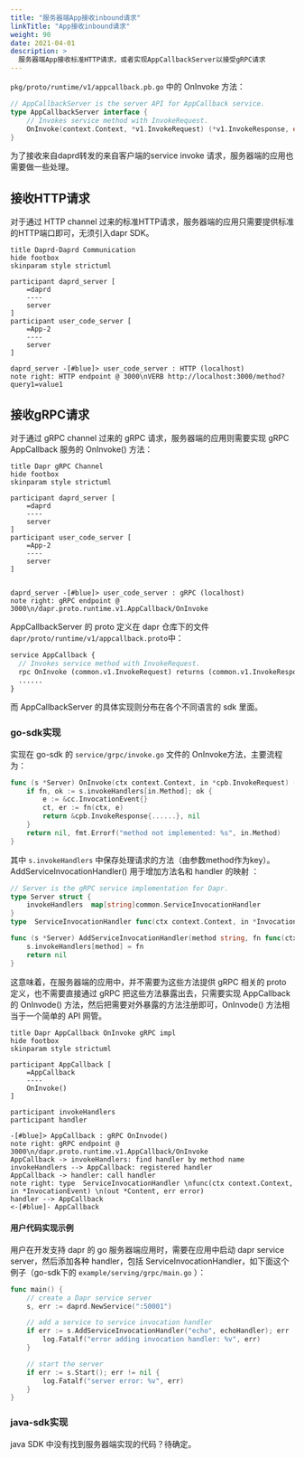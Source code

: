 ```yaml
---
title: "服务器端App接收inbound请求"
linkTitle: "App接收inbound请求"
weight: 90
date: 2021-04-01
description: >
  服务器端App接收标准HTTP请求，或者实现AppCallbackServer以接受gRPC请求
---
```


`pkg/proto/runtime/v1/appcallback.pb.go` 中的 OnInvoke 方法：

```go
// AppCallbackServer is the server API for AppCallback service.
type AppCallbackServer interface {
	// Invokes service method with InvokeRequest.
	OnInvoke(context.Context, *v1.InvokeRequest) (*v1.InvokeResponse, error)
}
```

为了接收来自daprd转发的来自客户端的service invoke 请求，服务器端的应用也需要做一些处理。



## 接收HTTP请求

对于通过 HTTP channel 过来的标准HTTP请求，服务器端的应用只需要提供标准的HTTP端口即可，无须引入dapr SDK。

```plantuml
title Daprd-Daprd Communication
hide footbox
skinparam style strictuml

participant daprd_server [
    =daprd
    ----
    server
]
participant user_code_server [
    =App-2
    ----
    server
]

daprd_server -[#blue]> user_code_server : HTTP (localhost)
note right: HTTP endpoint @ 3000\nVERB http://localhost:3000/method?query1=value1
```

## 接收gRPC请求

对于通过 gRPC channel 过来的 gRPC 请求，服务器端的应用则需要实现 gRPC AppCallback 服务的 OnInvoke() 方法：

```plantuml
title Dapr gRPC Channel
hide footbox
skinparam style strictuml

participant daprd_server [
    =daprd
    ----
    server
]
participant user_code_server [
    =App-2
    ----
    server
]


daprd_server -[#blue]> user_code_server : gRPC (localhost)
note right: gRPC endpoint @ 3000\n/dapr.proto.runtime.v1.AppCallback/OnInvoke
```

AppCallbackServer 的 proto 定义在 dapr 仓库下的文件`dapr/proto/runtime/v1/appcallback.proto`中：

```protobuf
service AppCallback {
  // Invokes service method with InvokeRequest.
  rpc OnInvoke (common.v1.InvokeRequest) returns (common.v1.InvokeResponse) {}
  ......
}
```

而 AppCallbackServer 的具体实现则分布在各个不同语言的 sdk 里面。

### go-sdk实现

实现在 go-sdk 的 `service/grpc/invoke.go` 文件的 OnInvoke方法，主要流程为：

```go
func (s *Server) OnInvoke(ctx context.Context, in *cpb.InvokeRequest) (*cpb.InvokeResponse, error) {
	if fn, ok := s.invokeHandlers[in.Method]; ok {
		e := &cc.InvocationEvent{}
		ct, er := fn(ctx, e)
		return &cpb.InvokeResponse{......}, nil
	}
	return nil, fmt.Errorf("method not implemented: %s", in.Method)
}
```

其中 `s.invokeHandlers` 中保存处理请求的方法（由参数method作为key）。AddServiceInvocationHandler() 用于增加方法名和 handler 的映射 ：

```go
// Server is the gRPC service implementation for Dapr.
type Server struct {
	invokeHandlers  map[string]common.ServiceInvocationHandler
}
type  ServiceInvocationHandler func(ctx context.Context, in *InvocationEvent) (out *Content, err error)

func (s *Server) AddServiceInvocationHandler(method string, fn func(ctx context.Context, in *cc.InvocationEvent) (our *cc.Content, err error)) error {
	s.invokeHandlers[method] = fn
	return nil
}
```

这意味着，在服务器端的应用中，并不需要为这些方法提供 gRPC 相关的 proto 定义，也不需要直接通过 gRPC 把这些方法暴露出去，只需要实现 AppCallback 的 OnInvode() 方法，然后把需要对外暴露的方法注册即可，OnInvode() 方法相当于一个简单的 API 网管。

```plantuml
title Dapr AppCallback OnInvoke gRPC impl
hide footbox
skinparam style strictuml

participant AppCallback [
    =AppCallback
    ----
    OnInvoke()
]

participant invokeHandlers
participant handler

-[#blue]> AppCallback : gRPC OnInvode()
note right: gRPC endpoint @ 3000\n/dapr.proto.runtime.v1.AppCallback/OnInvoke
AppCallback -> invokeHandlers: find handler by method name
invokeHandlers --> AppCallback: registered handler
AppCallback -> handler: call handler
note right: type  ServiceInvocationHandler \nfunc(ctx context.Context, in *InvocationEvent) \n(out *Content, err error)
handler --> AppCallback
<-[#blue]- AppCallback
```

#### 用户代码实现示例

用户在开发支持 dapr 的 go 服务器端应用时，需要在应用中启动 dapr service server，然后添加各种 handler，包括 ServiceInvocationHandler，如下面这个例子（go-sdk下的 `example/serving/grpc/main.go` ）：

```go
func main() {
	// create a Dapr service server
	s, err := daprd.NewService(":50001")

	// add a service to service invocation handler
	if err := s.AddServiceInvocationHandler("echo", echoHandler); err != nil {
		log.Fatalf("error adding invocation handler: %v", err)
	}

	// start the server
	if err := s.Start(); err != nil {
		log.Fatalf("server error: %v", err)
	}
}
```


### java-sdk实现

java SDK 中没有找到服务器端实现的代码？待确定。




